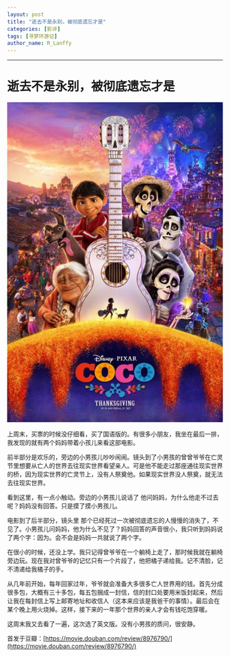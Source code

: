 ```yaml
---
layout: post
title: "逝去不是永别，被彻底遗忘才是"
categories: [影评]
tags: [寻梦环游记]
author_name: R_Lanffy
---
```

---

# 逝去不是永别，被彻底遗忘才是
![coco](/images/posts/2017/2017-12-10-coco.jpeg)

上周末，买票的时候没仔细看，买了国语版的。有很多小朋友，我坐在最后一排，我发现的就有两个妈妈带着小孩儿来看这部电影。

前半部分是欢乐的，旁边的小男孩儿吵吵闹闹。镜头到了小男孩的曾曾爷爷在亡灵节里想要从亡人的世界去往现实世界看望亲人。可是他不能走过那座通往现实世界的桥，因为现实世界的亡灵节上，没有人祭奠他。如果现实世界没人祭奠，就无法去往现实世界。

看到这里，有一点小触动。旁边的小男孩儿说话了 他问妈妈，为什么他走不过去呢？妈妈没有回答。只是摸了摸小男孩儿。

电影到了后半部分，镜头里 那个已经死过一次被彻底遗忘的人慢慢的消失了，不见了。小男孩儿问妈妈，他为什么不见了？妈妈回答的声音很小，我只听到妈妈说了两个字：因为。会不会是妈妈一共就说了两个字。

在很小的时候，还没上学。我只记得曾爷爷在一个躺椅上走了，那时候我就在躺椅旁边玩。现在我对曾爷爷的记忆只有一个片段了，他把橘子递给我。记不清脸，记不清递给我橘子的手。

从几年前开始，每年回家过年，爷爷就会准备大多很多亡人世界用的钱。首先分成很多包，大概有三十多包，每五包捆成一封信，信的封口处要用米饭封起来，然后让我在每封信上写上邮寄地址和收信人（这本来应该是我爸干的事情）。最后会在某个晚上用火烧掉。这样，接下来的一年那个世界的亲人才会有钱吃饱穿暖。

这周末我又去看了一遍，这次选了英文版。没有小男孩的质问，很安静。

首发于豆瓣：[https://movie.douban.com/review/8976790/](https://movie.douban.com/review/8976790/)


